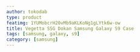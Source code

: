 ```yaml
---
author: tokodab
type: product
featimg: 1YUMobcrH20vMb9aKLKoNg1gLYtk6w-ow
title: Vegetta SSG Dokan Samsung Galaxy S9 Case
tags: [samsung, galaxy, s9]
category: [samsung]
---
```

